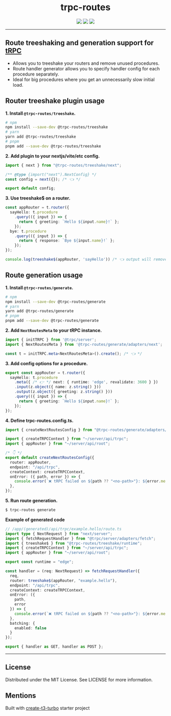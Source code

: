 <div align="center">
  <h1>trpc-routes</h1>
  <a href="https://www.npmjs.com/package/@trpc-routes/treeshake"><img src="https://img.shields.io/npm/v/@trpc-routes/treeshake.svg?style=flat&color=brightgreen" target="_blank" /></a>
  <a href="./LICENSE"><img src="https://img.shields.io/badge/license-MIT-black" /></a>
  <a href="https://trpc.io/discord" target="_blank"><img src="https://img.shields.io/badge/chat-discord-blue.svg" /></a>
  <br />
  <hr />
</div>

## **Route treeshaking and generation support for [tRPC](https://trpc.io/)**

- Allows you to treeshake your routers and remove unused procedures.
- Route handler generator allows you to specify handler config for each procedure separately.
- Ideal for big procedures where you get an unnecessarily slow initial load.

## Router treeshake plugin usage

**1. Install `@trpc-routes/treeshake`.**

```bash
# npm
npm install --save-dev @trpc-routes/treeshake
# yarn
yarn add @trpc-routes/treeshake
# pnpm
pnpm add --save-dev @trpc-routes/treeshake
```

**2. Add plugin to your nextjs/vite/etc config.**

```typescript
import { next } from "@trpc-routes/treeshake/next";

/** @type {import("next").NextConfig} */
const config = next({}); /* 👈 */

export default config;
```

**3. Use treeshake$ on a router.**

```typescript
const appRouter = t.router({
  sayHello: t.procedure
    .query(({ input }) => {
      return { greeting: `Hello ${input.name}!` };
    });
  bye: t.procedure
    .query(({ input }) => {
      return { response: `Bye ${input.name}!` };
    });
});

console.log(treeshake$(appRouter, 'sayHello')) /* 👈 output will remove all procedures except sayHello */
```

## Route generation usage

**1. Install `@trpc-routes/generate`.**

```bash
# npm
npm install --save-dev @trpc-routes/generate
# yarn
yarn add @trpc-routes/generate
# pnpm
pnpm add --save-dev @trpc-routes/generate
```

**2. Add `NextRoutesMeta` to your tRPC instance.**

```typescript
import { initTRPC } from '@trpc/server';
import { NextRoutesMeta } from '@trpc-routes/generate/adapters/next';

const t = initTRPC.meta<NextRoutesMeta>().create(); /* 👈 */
```

**3. Add config options for a procedure.**

```typescript
export const appRouter = t.router({
  sayHello: t.procedure
    .meta({ /* 👉 */ next: { runtime: 'edge', revalidate: 3600 } })
    .input(z.object({ name: z.string() }))
    .output(z.object({ greeting: z.string() }))
    .query(({ input }) => {
      return { greeting: `Hello ${input.name}!` };
    });
});
```

**4. Define trpc-routes.config.ts.**

```typescript
import { createNextRoutesConfig } from "@trpc-routes/generate/adapters/next";

import { createTRPCContext } from "~/server/api/trpc";
import { appRouter } from "~/server/api/root";

/* 👇 */
export default createNextRoutesConfig({
  router: appRouter,
  endpoint: "/api/trpc",
  createContext: createTRPCContext,
  onError: ({ path, error }) => {
    console.error(`❌ tRPC failed on ${path ?? "<no-path>"}: ${error.message}`);
  },
});
```

**5. Run route generation.**

```bash
$ trpc-routes generate
```

**Example of generated code**

```typescript
// /app/(generated)/api/trpc/example.hello/route.ts
import type { NextRequest } from "next/server";
import { fetchRequestHandler } from "@trpc/server/adapters/fetch";
import { treeshake$ } from "@trpc-routes/treeshake/runtime";
import { createTRPCContext } from "~/server/api/trpc";
import { appRouter } from "~/server/api/root";

export const runtime = "edge";

const handler = (req: NextRequest) => fetchRequestHandler({
  req,
  router: treeshake$(appRouter, "example.hello"),
  endpoint: "/api/trpc",
  createContext: createTRPCContext,
  onError: ({
    path,
    error
  }) => {
    console.error(`❌ tRPC failed on ${path ?? "<no-path>"}: ${error.message}`);
  },
  batching: {
    enabled: false
  }
});

export { handler as GET, handler as POST };
```

---

## License

Distributed under the MIT License. See LICENSE for more information.

## Mentions

Built with [create-t3-turbo](https://github.com/t3-oss/create-t3-turbo) starter project

